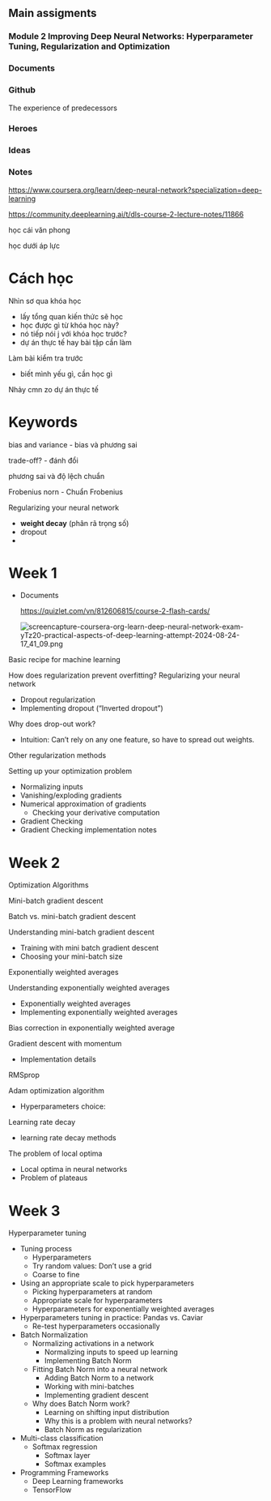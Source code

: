 
## Main assigments


### Module 2 Improving Deep Neural Networks: Hyperparameter Tuning, Regularization and Optimization



### Documents


### Github
The experience of predecessors


### Heroes


### Ideas



### Notes
https://www.coursera.org/learn/deep-neural-network?specialization=deep-learning

https://community.deeplearning.ai/t/dls-course-2-lecture-notes/11866

học cái văn phong

học dưới áp lực

# Cách học

Nhìn sơ qua khóa học

- lấy tổng quan kiến thức sẽ học
- học được gì từ khóa học này?
- nó tiếp nói j với khóa học trước?
- dự án thực tế hay bài tập cần làm

Làm bài kiểm tra trước

- biết mình yếu gì, cần học gì

Nhảy cmn zo dự án thực tế

# Keywords

bias and variance - bias và phương sai

trade-off? - đánh đổi

phương sai và độ lệch chuẩn

Frobenius norn - Chuẩn Frobenius 

Regularizing your neural network

- **weight decay** (phân rã trọng số)
- dropout
- 

# Week 1

- Documents
    
    https://quizlet.com/vn/812606815/course-2-flash-cards/
    
    ![screencapture-coursera-org-learn-deep-neural-network-exam-yTz20-practical-aspects-of-deep-learning-attempt-2024-08-24-17_41_09.png](https://prod-files-secure.s3.us-west-2.amazonaws.com/7dca1731-068d-4997-814f-8d55bce2cdd6/5398cd06-5f15-4e25-8065-d477d61bd87b/screencapture-coursera-org-learn-deep-neural-network-exam-yTz20-practical-aspects-of-deep-learning-attempt-2024-08-24-17_41_09.png)
    

Basic recipe for machine learning

How does regularization prevent overfitting?
Regularizing your neural network

- Dropout regularization
- Implementing dropout (“Inverted dropout”)

Why does drop-out work?
-  Intuition: Can’t rely on any one feature, so have to spread out weights.

Other regularization methods

Setting up your optimization problem

- Normalizing inputs
- Vanishing/exploding gradients
- Numerical approximation of gradients
    - Checking your derivative computation
- Gradient Checking
- Gradient Checking implementation notes

# Week 2

Optimization Algorithms

Mini-batch gradient descent

Batch vs. mini-batch gradient descent

Understanding mini-batch gradient descent

- Training with mini batch gradient descent
- Choosing your mini-batch size

Exponentially weighted averages

Understanding exponentially weighted averages

- Exponentially weighted averages
- Implementing exponentially weighted averages

Bias correction in exponentially weighted average

Gradient descent with momentum

- Implementation details

RMSprop

Adam optimization algorithm

- Hyperparameters choice:

Learning rate decay

- learning rate decay methods

The problem of local optima

- Local optima in neural networks
- Problem of plateaus

# Week 3

Hyperparameter tuning

- Tuning process
    - Hyperparameters
    - Try random values: Don’t use a grid
    - Coarse to fine
- Using an appropriate	scale to pick hyperparameters
    - Picking hyperparameters at random
    - Appropriate scale for hyperparameters
    - Hyperparameters for exponentially weighted averages
- Hyperparameters tuning in practice: Pandas vs. Caviar
    - Re-test hyperparameters occasionally
- Batch Normalization
    - Normalizing	activations	
    in	a	network
        - Normalizing inputs to speed up learning
        - Implementing Batch Norm
    - Fitting Batch Norm into a	neural network
        - Adding Batch Norm to a network
        - Working with mini-batches
        - Implementing gradient descent
    - Why does Batch	Norm work?
        - Learning on shifting input distribution
        - Why this is a problem with neural networks?
        - Batch Norm as regularization
- Multi-class classification
    - Softmax	regression
        - Softmax layer
        - Softmax examples
- Programming Frameworks
    - Deep Learning frameworks
    - TensorFlow















